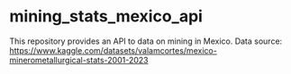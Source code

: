 # mining_stats_mexico_api
This repository provides an API to data on mining in Mexico.
Data source:
https://www.kaggle.com/datasets/valamcortes/mexico-minerometallurgical-stats-2001-2023